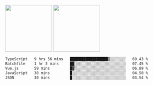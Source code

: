 <img src="https://github-readme-stats.vercel.app/api?username=Dream4ever&count_private=true&show_icons=true&theme=tokyonight" height="150" /> <img src="https://github-readme-stats.vercel.app/api/top-langs/?username=Dream4ever&count_private=true&show_icons=true&theme=tokyonight&langs_count=5&layout=compact" height="150" />

<!--START_SECTION:waka-->

```txt
TypeScript   9 hrs 56 mins   █████████████████▒░░░░░░░   69.43 %
Batchfile    1 hr 3 mins     ██░░░░░░░░░░░░░░░░░░░░░░░   07.45 %
Vue.js       59 mins         █▓░░░░░░░░░░░░░░░░░░░░░░░   06.89 %
JavaScript   38 mins         █░░░░░░░░░░░░░░░░░░░░░░░░   04.50 %
JSON         30 mins         █░░░░░░░░░░░░░░░░░░░░░░░░   03.54 %
```

<!--END_SECTION:waka-->
